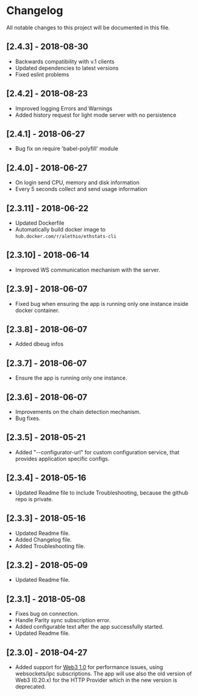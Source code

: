 # Changelog
All notable changes to this project will be documented in this file.

## [2.4.3] - 2018-08-30
- Backwards compatibility with v.1 clients
- Updated dependencies to latest versions
- Fixed eslint problems

## [2.4.2] - 2018-08-23
- Improved logging Errors and Warnings
- Added history request for light mode server with no persistence

## [2.4.1] - 2018-06-27
- Bug fix on require 'babel-polyfill' module

## [2.4.0] - 2018-06-27
- On login send CPU, memory and disk information
- Every 5 seconds collect and send usage information

## [2.3.11] - 2018-06-22
- Updated Dockerfile
- Automatically build docker image to `hub.docker.com/r/alethio/ethstats-cli`

## [2.3.10] - 2018-06-14
- Improved WS communication mechanism with the server.

## [2.3.9] - 2018-06-07
- Fixed bug when ensuring the app is running only one instance inside docker container.

## [2.3.8] - 2018-06-07
- Added dbeug infos

## [2.3.7] - 2018-06-07
- Ensure the app is running only one instance.

## [2.3.6] - 2018-06-07
- Improvements on the chain detection mechanism.
- Bug fixes.

## [2.3.5] - 2018-05-21
- Added "--configurator-url" for custom configuration service, that provides application specific configs.

## [2.3.4] - 2018-05-16
- Updated Readme file to include Troubleshooting, because the github repo is private.

## [2.3.3] - 2018-05-16
- Updated Readme file.
- Added Changelog file.
- Added Troubleshooting file.

## [2.3.2] - 2018-05-09
- Updated Readme file.

## [2.3.1] - 2018-05-08
- Fixes bug on connection.
- Handle Parity sync subscription error.
- Added configurable text after the app successfully started.
- Updated Readme file.

## [2.3.0] - 2018-04-27
- Added support for [Web3 1.0](http://web3js.readthedocs.io/en/1.0/index.html) for performance issues, using websockets/ipc subscriptions. The app will use also the old version of Web3 (0.20.x) for the HTTP Provider which in the new version is deprecated.
